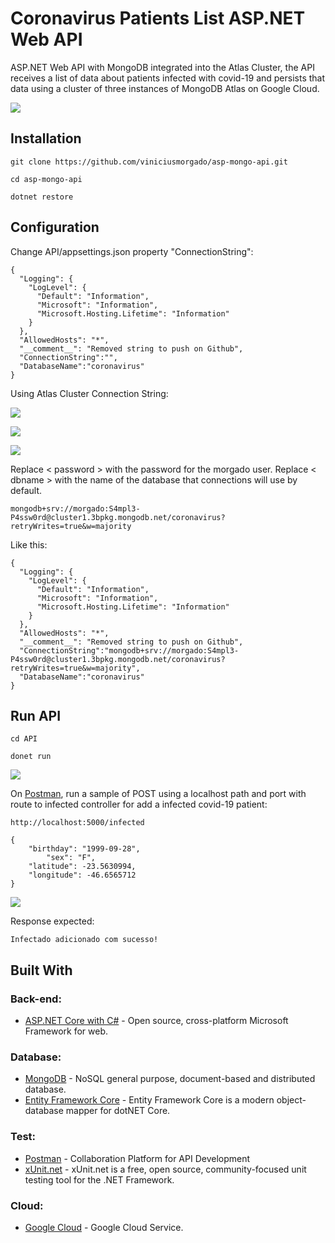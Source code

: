 # Coronavirus Patients List ASP.NET Web API

ASP.NET Web API with MongoDB integrated into the Atlas Cluster, the API receives a list of data about patients infected with covid-19 and persists that data using a cluster of three instances of MongoDB Atlas on Google Cloud.

<img src="https://github.com/viniciusmorgado/asp-mongo-api/blob/main/Assets/ClusterScreenshot2020-12-06%20010018.png"></img>

## Installation
```
git clone https://github.com/viniciusmorgado/asp-mongo-api.git
```

```
cd asp-mongo-api
```

```
dotnet restore
```
## Configuration

Change API/appsettings.json property "ConnectionString":

```
{
  "Logging": {
    "LogLevel": {
      "Default": "Information",
      "Microsoft": "Information",
      "Microsoft.Hosting.Lifetime": "Information"
    }
  },
  "AllowedHosts": "*",
  "__comment__": "Removed string to push on Github",
  "ConnectionString":"",
  "DatabaseName":"coronavirus"
}
```
Using Atlas Cluster Connection String:

<img src="https://github.com/viniciusmorgado/asp-mongo-api/blob/main/Assets/ClusterConnectScreenshot2020-12-06%20013338.png"></img>

<img src="https://github.com/viniciusmorgado/asp-mongo-api/blob/main/Assets/ConnectScreenshot2020-12-06%20013416.png"></img>

<img src="https://github.com/viniciusmorgado/asp-mongo-api/blob/main/Assets/StrintConnection.png"></img>

Replace < password > with the password for the morgado user. Replace < dbname > with the name of the database that connections will use by default.  
```
mongodb+srv://morgado:S4mpl3-P4ssw0rd@cluster1.3bpkg.mongodb.net/coronavirus?retryWrites=true&w=majority
```
Like this:

```
{
  "Logging": {
    "LogLevel": {
      "Default": "Information",
      "Microsoft": "Information",
      "Microsoft.Hosting.Lifetime": "Information"
    }
  },
  "AllowedHosts": "*",
  "__comment__": "Removed string to push on Github",
  "ConnectionString":"mongodb+srv://morgado:S4mpl3-P4ssw0rd@cluster1.3bpkg.mongodb.net/coronavirus?retryWrites=true&w=majority",
  "DatabaseName":"coronavirus"
}
```
## Run API

```
cd API
```
```
donet run
```
<img src="https://github.com/viniciusmorgado/asp-mongo-api/blob/main/Assets/RunningScreenshot%202020-12-06%20015054.png"></img>

On [Postman](https://www.postman.com/), run a sample of POST using a localhost path and port with route to infected controller for add a infected covid-19 patient:

```
http://localhost:5000/infected
```
```
{
	"birthday": "1999-09-28",
    	"sex": "F",
	"latitude": -23.5630994,
	"longitude": -46.6565712
}
```
<img src="https://github.com/viniciusmorgado/asp-mongo-api/blob/main/Assets/PostmanScreenshot%202020-12-06%20015926.png"></img>

Response expected:
```
Infectado adicionado com sucesso!
```

## Built With

### Back-end:
* [ASP.NET Core with C#](https://docs.microsoft.com/en-us/aspnet/core/?view=aspnetcore-5.0) - Open source, cross-platform Microsoft Framework for web.

### Database:
* [MongoDB](https://www.mongodb.com/) - NoSQL general purpose, document-based and distributed database.
* [Entity Framework Core](https://docs.microsoft.com/en-us/ef/) - Entity Framework Core is a modern object-database mapper for dotNET Core.

### Test:
* [Postman](https://www.postman.com/) - Collaboration Platform for API Development
* [xUnit.net](https://xunit.net/) - xUnit.net is a free, open source, community-focused unit testing tool for the .NET Framework.

### Cloud:
* [Google Cloud](https://cloud.google.com/) - Google Cloud Service.

